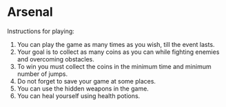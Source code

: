 # Arsenal

Instructions for playing:
1. You can play the game as many times as you wish, till the event lasts.
2. Your goal is to collect as many coins as you can while fighting enemies and overcoming obstacles. 
3. To win you must collect the coins in the minimum time and minimum number of jumps. 
4. Do not forget to save your game at some places. 
5. You can use the hidden weapons in the game. 
6. You can heal yourself using health potions. 
